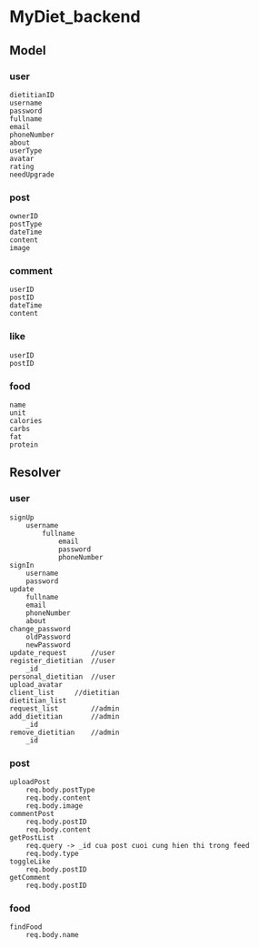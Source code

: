 # MyDiet_backend

## Model
### user
	dietitianID
	username
	password
	fullname
	email
	phoneNumber
	about
	userType
	avatar
	rating
	needUpgrade
### post
	ownerID
    postType
    dateTime
    content
    image
### comment
	userID
    postID
    dateTime
    content
### like
	userID
    postID
### food
	name
	unit
	calories
	carbs
	fat
	protein

## Resolver
### user
	signUp
		username
          	fullname 
            	email
            	password
            	phoneNumber
	signIn
		username
		password
	update
		fullname
		email
		phoneNumber
		about
	change_password
		oldPassword
		newPassword
	update_request		//user
	register_dietitian	//user
		_id
	personal_dietitian	//user
	upload_avatar
	client_list		//dietitian
	dietitian_list
	request_list		//admin
	add_dietitian		//admin
		_id
	remove_dietitian	//admin
		_id
### post
	uploadPost
		req.body.postType
		req.body.content
		req.body.image
	commentPost
		req.body.postID
		req.body.content
	getPostList
		req.query -> _id cua post cuoi cung hien thi trong feed
		req.body.type
	toggleLike
		req.body.postID
	getComment
		req.body.postID
### food
	findFood
		req.body.name
	
